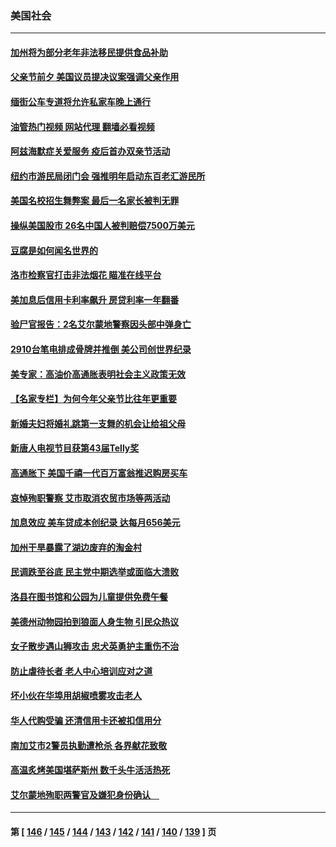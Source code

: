 ### 美国社会
---
#### [加州将为部分老年非法移民提供食品补助](../../pages/ncid1078160/n13762185.md?06182045) 
#### [父亲节前夕 美国议员提决议案强调父亲作用](../../pages/ncid1078160/n13762122.md?06182045) 
#### [缅街公车专道将允许私家车晚上通行](../../pages/ncid1078160/n13762085.md?06182045) 
#### [油管热门视频 网站代理 翻墙必看视频](http://209.222.30.114:81/youtube.html?06182045)
#### [阿兹海默症关爱服务 疫后首办双亲节活动](../../pages/ncid1078160/n13762131.md?06182045) 
#### [纽约市游民局闭门会 强推明年启动东百老汇游民所](../../pages/ncid1078160/n13762144.md?06182045) 
#### [美国名校招生舞弊案 最后一名家长被判无罪](../../pages/ncid1078160/n13762071.md?06182045) 
#### [操纵美国股市 26名中国人被判赔偿7500万美元](../../pages/ncid1078160/n13762093.md?06182045) 
#### [豆腐是如何闻名世界的](../../pages/ncid1078160/n13761869.md?06182045) 
#### [洛市检察官打击非法烟花 瞄准在线平台](../../pages/ncid1078160/n13761979.md?06182045) 
#### [美加息后信用卡利率飙升 房贷利率一年翻番](../../pages/ncid1078160/n13761901.md?06182045) 
#### [验尸官报告：2名艾尔蒙地警察因头部中弹身亡](../../pages/ncid1078160/n13761947.md?06182045) 
#### [2910台笔电排成骨牌并推倒 美公司创世界纪录](../../pages/ncid1078160/n13761798.md?06182045) 
#### [美专家：高油价高通胀表明社会主义政策无效](../../pages/ncid1078160/n13761170.md?06182045) 
#### [【名家专栏】为何今年父亲节比往年更重要](../../pages/ncid1078160/n13761753.md?06182045) 
#### [新婚夫妇将婚礼跳第一支舞的机会让给祖父母](../../pages/ncid1078160/n13761577.md?06182045) 
#### [新唐人电视节目获第43届Telly奖](../../pages/ncid1078160/n13761771.md?06182045) 
#### [高通胀下 美国千禧一代百万富翁推迟购房买车](../../pages/ncid1078160/n13761340.md?06182045) 
#### [哀悼殉职警察 艾市取消农贸市场等两活动](../../pages/ncid1078160/n13761238.md?06182045) 
#### [加息效应 美车贷成本创纪录 达每月656美元](../../pages/ncid1078160/n13761198.md?06182045) 
#### [加州干旱暴露了湖边废弃的淘金村](../../pages/ncid1078160/n13761141.md?06182045) 
#### [民调跌至谷底 民主党中期选举或面临大溃败](../../pages/ncid1078160/n13761069.md?06182045) 
#### [洛县在图书馆和公园为儿童提供免费午餐](../../pages/ncid1078160/n13761128.md?06182045) 
#### [美德州动物园拍到狼面人身生物 引民众热议](../../pages/ncid1078160/n13760841.md?06182045) 
#### [女子散步遇山狮攻击 忠犬英勇护主重伤不治](../../pages/ncid1078160/n13760817.md?06182045) 
#### [防止虐待长者 老人中心培训应对之道](../../pages/ncid1078160/n13760706.md?06182045) 
#### [坏小伙在华埠用胡椒喷雾攻击老人](../../pages/ncid1078160/n13760695.md?06182045) 
#### [华人代购受骗 还清信用卡还被扣信用分](../../pages/ncid1078160/n13760578.md?06182045) 
#### [南加艾市2警员执勤遭枪杀 各界献花致敬](../../pages/ncid1078160/n13760556.md?06182045) 
#### [高温炙烤美国堪萨斯州 数千头牛活活热死](../../pages/ncid1078160/n13760449.md?06182045) 
#### [艾尔蒙地殉职两警官及嫌犯身份确认　](../../pages/ncid1078160/n13760459.md?06182045) 

---
#### 第 [ [146](./146.md?06182045) / [145](./145.md?06182045) / [144](./144.md?06182045) / [143](./143.md?06182045) / [142](./142.md?06182045) / [141](./141.md?06182045) / [140](./140.md?06182045) / [139](./139.md?06182045) ] 页
